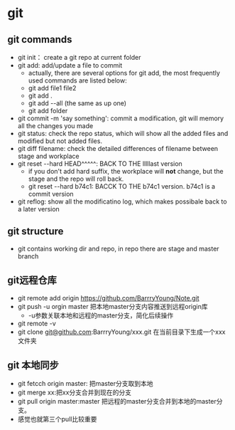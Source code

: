 # git 

## git commands

- git init： create a git repo at current folder
- git add: add/update a file to commit 
  - actually, there are several options for git add, the most frequently used commands are listed below:
  - git add file1 file2
  - git add .
  - git add --all (the same as up one)
  - git add folder
- git commit -m 'say something': commit a modification, git will memory all the changes you made
- git status: check the repo status, which will show all the added files and modified but not added files.
- git diff filename: check the detailed differences of filename between stage and workplace
- git reset --hard HEAD^^^^^: BACK TO THE lllllast version
  - if you don't add hard suffix, the workplace will **not** change, but the stage and the repo will roll back.
  - git reset --hard b74c1: BACCK TO THE b74c1 version. b74c1 is a commit version
- git reflog: show all the modificatino log, which makes possibale back to a later version

## git structure
- git contains working dir and repo, in repo there are stage and master branch


## git远程仓库
- git remote add origin https://github.com/BarrryYoung/Note.git
- git push -u orgin master 把本地master分支内容推送到远程origin库
  - -u参数关联本地和远程的master分支，简化后续操作
- git remote -v 
- git clone git@github.com:BarrryYoung/xxx.git 在当前目录下生成一个xxx文件夹

## git 本地同步
- git fetcch origin master: 把master分支取到本地
- git merge xx:把xx分支合并到现在的分支
- git pull origin master:master 把远程的master分支合并到本地的master分支。
- 感觉也就第三个pull比较重要